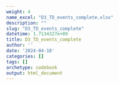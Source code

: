 ```yaml
---
weight: 4
name_excel: "D3_TD_events_complete.xlsx"
description: ""
slug: "D3_TD_events_complete"
datetime: 1.7134327e+09
title: D3_TD_events_complete
author: ''
date: '2024-04-18'
categories: []
tags: []
archetype: codebook
output: html_document
---
```


<div class="tabcontent"></div>
